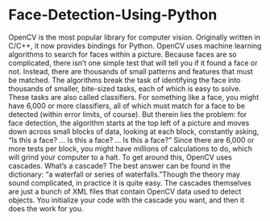 # Face-Detection-Using-Python
OpenCV is the most popular library for computer vision. Originally written in C/C++, it now provides bindings for Python.  OpenCV uses machine learning algorithms to search for faces within a picture. Because faces are so complicated, there isn’t one simple test that will tell you if it found a face or not. Instead, there are thousands of small patterns and features that must be matched. The algorithms break the task of identifying the face into thousands of smaller, bite-sized tasks, each of which is easy to solve. These tasks are also called classifiers.  For something like a face, you might have 6,000 or more classifiers, all of which must match for a face to be detected (within error limits, of course). But therein lies the problem: for face detection, the algorithm starts at the top left of a picture and moves down across small blocks of data, looking at each block, constantly asking, “Is this a face? … Is this a face? … Is this a face?” Since there are 6,000 or more tests per block, you might have millions of calculations to do, which will grind your computer to a halt.  To get around this, OpenCV uses cascades. What’s a cascade? The best answer can be found in the dictionary: “a waterfall or series of waterfalls.”Though the theory may sound complicated, in practice it is quite easy. The cascades themselves are just a bunch of XML files that contain OpenCV data used to detect objects. You initialize your code with the cascade you want, and then it does the work for you.
